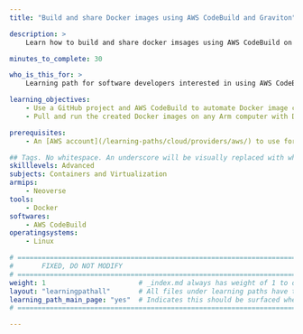 ```yaml
---
title: "Build and share Docker images using AWS CodeBuild and Graviton" 

description: >
    Learn how to build and share docker imsages using AWS CodeBuild on Arm servers.

minutes_to_complete: 30

who_is_this_for: >
    Learning path for software developers interested in using AWS CodeBuild to automate container build tasks.

learning_objectives:
    - Use a GitHub project and AWS CodeBuild to automate Docker image creation
    - Pull and run the created Docker images on any Arm computer with Docker installed

prerequisites:
    - An [AWS account](/learning-paths/cloud/providers/aws/) to use for accessing AWS services

## Tags. No whitespace. An underscore will be visually replaced with whitespace.
skilllevels: Advanced
subjects: Containers and Virtualization
armips:
    - Neoverse
tools:
    - Docker
softwares:
    - AWS CodeBuild
operatingsystems:
    - Linux

# ================================================================================
#       FIXED, DO NOT MODIFY
# ================================================================================
weight: 1                       # _index.md always has weight of 1 to order correctly
layout: "learningpathall"       # All files under learning paths have this same wrapper
learning_path_main_page: "yes"  # Indicates this should be surfaced when looking for related content. Only set for _index.md of learning path content.
# ================================================================================

---
```

